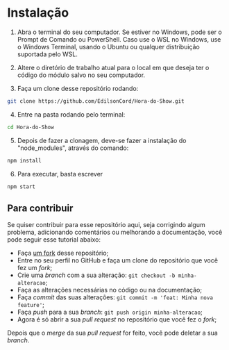 # Instalação

1. Abra o terminal do seu computador. Se estiver no Windows, pode ser o Prompt de Comando ou PowerShell. Caso use o WSL no Windows, use o Windows Terminal, usando o Ubuntu ou qualquer distribuição suportada pelo WSL.

2. Altere o diretório de trabalho atual para o local em que deseja ter o código do módulo salvo no seu computador.

3. Faça um clone desse repositório rodando:
```bash
git clone https://github.com/EdilsonCord/Hora-do-Show.git
```

4. Entre na pasta rodando pelo terminal:
```bash
cd Hora-do-Show
```

5. Depois de fazer a clonagem, deve-se fazer a instalação do "node_modules", através do comando:
```bash
npm install 
```

6. Para executar, basta escrever
```bash
npm start
```

## Para contribuir

Se quiser contribuir para esse repositório aqui, seja corrigindo algum problema, adicionando comentários ou melhorando a documentação, você pode seguir esse tutorial abaixo:

- Faça [um fork](https://help.github.com/pt/github/getting-started-with-github/fork-a-repo) desse repositório;
- Entre no seu perfil no GitHub e faça um clone do repositório que você fez um *fork*;
- Crie uma *branch* com a sua alteração: `git checkout -b minha-alteracao`;
- Faça as alterações necessárias no código ou na documentação;
- Faça *commit* das suas alterações: `git commit -m 'feat: Minha nova feature'`;
- Faça *push* para a sua *branch*: `git push origin minha-alteracao`;
- Agora é só abrir a sua *pull request* no repositório que você fez o *fork*;

Depois que o *merge* da sua *pull request* for feito, você pode deletar a sua *branch*.